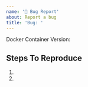```yaml
---
name: '🐛 Bug Report'
about: Report a bug
title: 'Bug: '
---
```


Docker Container Version:

## Steps To Reproduce

1.
2.
